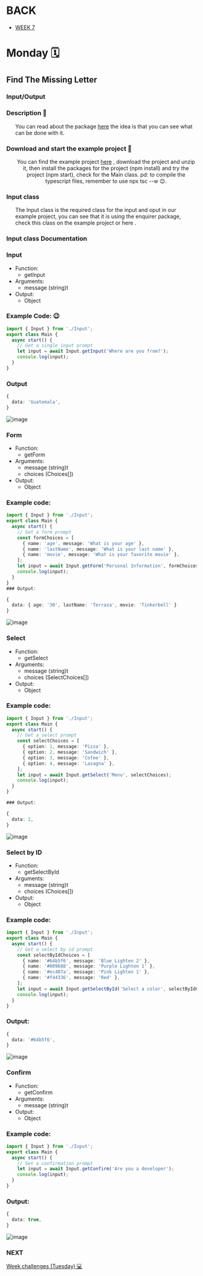 # BACK 
<ul>
<li><a href="https://github.com/Lesdith/core-code-from-scratch-readme/blob/main/Weeks/Week%207%20Typescript/Week%207.md"> WEEK 7 </a> </li>
</ul>

# Monday 🗓️
## Find The Missing Letter

### Input/Output

### Description 📖
<ul>
  You can read about the package <a href="https://www.npmjs.com/package/enquirer">here</a> the idea is that you can see what can be done with it.
</ul>

### Download and start the example project 📖
<ul>
  <center>
  You can find the example project <a href="https://github.com/corecodeio/devguide-from-scratch-2022-   02/blob/main/src/technologies/2022/week07/exercises/e00/desc/assets/inout.zip">here</a> , download the project and unzip it, then install the packages for the project (npm install) and try the project (npm start), check for the Main class. pd: to compile the typescript files, remember to use npx tsc --w 😉.
  </center>
</ul>

###  Input class 
<ul> 
    The Input class is the required class for the input and oput in our example project, you can see that it is using the enquirer package, check this class on the example project or <a href"https://github.com/corecodeio/devguide-from-scratch-2022-02/blob/main/src/technologies/2022/week07/exercises/e00/desc/assets/Input.ts"> here </a>.
</ul>

###  Input class Documentation
### Input
<ul> 
  <li>
    Function: 
    <ul>
      <li> 
      getInput
      </li>
    </ul>
  </li>
  <li>
  Arguments: 
    <ul>
      <li> 
     message (string)t
      </li>
    </ul>
  </li>
   <li>
  Output: 
    <ul>
      <li> 
        Object
      </li>
    </ul>
  </li>
</ul> 



### Example Code: 😉
```Typescript
import { Input } from './Input';
export class Main {
  async start() {
    // Get a single input prompt
    let input = await Input.getInput('Where are you from?');
    console.log(input);
  }
}
```
### Output

```Typescript
{
  data: 'Guatemala',
}
```

![image](https://github.com/Lesdith/core-code-from-scratch-readme/blob/main/Weeks/Week%207%20Typescript/Guatemala.gif)


### Form
<ul> 
  <li>
    Function: 
    <ul>
      <li> 
      getForm
      </li>
    </ul>
  </li>
  <li>
  Arguments: 
    <ul>
      <li> 
     message (string)t
      </li>
      <li> 
        choices (Choices[])
      </li>
    </ul>
  </li>
   <li>
  Output: 
    <ul>
      <li> 
        Object
      </li>
    </ul>
  </li>
</ul>

### Example code:
```typescript 
import { Input } from './Input';
export class Main {
  async start() {
    // Get a form prompt
    const formChoices = [
      { name: 'age', message: 'What is your age' },
      { name: 'lastName', message: 'What is your last name' },
      { name: 'movie', message: 'What is your favorite movie' },
    ];
    let input = await Input.getForm('Personal Information', formChoices);
    console.log(input);
  }
}
### Output:

```

```Typescript 
{
  data: { age: '30', lastName: 'Terraza', movie: 'Tinkerbell' }
}
```

![image](https://github.com/Lesdith/core-code-from-scratch-readme/blob/main/Weeks/Week%207%20Typescript/Information.gif)


### Select
<ul> 
  <li>
    Function: 
    <ul>
      <li> 
      getSelect
      </li>
    </ul>
  </li>
  <li>
  Arguments: 
    <ul>
      <li> 
     message (string)t
      </li>
      <li> 
        choices (SelectChoices[])
      </li>
    </ul>
  </li>
   <li>
  Output: 
    <ul>
      <li> 
        Object
      </li>
    </ul>
  </li>
</ul>

### Example code:
```typescript 
import { Input } from './Input';
export class Main {
  async start() {
    // Get a select prompt
    const selectChoices = [
      { option: 1, message: 'Pizza' },
      { option: 2, message: 'Sandwich' },
      { option: 3, message: 'Cofee' },
      { option: 4, message: 'Lasagna' },
    ];
    let input = await Input.getSelect('Menu', selectChoices);
    console.log(input);
  }
}

### Output:
```

```Typescript 
{
  data: 2,
}
```

![image](https://github.com/Lesdith/core-code-from-scratch-readme/blob/main/Weeks/Week%207%20Typescript/Menu.gif)



### Select by ID
<ul> 
  <li>
    Function: 
    <ul>
      <li> 
      getSelectById
      </li>
    </ul>
  </li>
  <li>
  Arguments: 
    <ul>
      <li> 
     message (string)t
      </li>
      <li> 
        choices (Choices[])
      </li>
    </ul>
  </li>
   <li>
  Output: 
    <ul>
      <li> 
        Object
      </li>
    </ul>
  </li>
</ul>

### Example code:
```typescript 
import { Input } from './Input';
export class Main {
  async start() {
    // Get a select by id prompt
    const selectByIdChoices = [
      { name: '#64b5f6', message: 'Blue Lighten 2' },
      { name: '#009688', message: 'Purple Lighten 1' },
      { name: '#ec407a', message: 'Pink Lighten 1' },
      { name: '#f44336', message: 'Red' },
    ];
    let input = await Input.getSelectById('Select a color', selectByIdChoices);
    console.log(input);
  }
}
```
 ### Output:
```Typescript 
{
  data: '#64b5f6',
}
```

![image](https://github.com/Lesdith/core-code-from-scratch-readme/blob/main/Weeks/Week%207%20Typescript/Color.gif)



### Confirm
<ul> 
  <li>
    Function: 
    <ul>
      <li> 
      getConfirm
      </li>
    </ul>
  </li>
  <li>
  Arguments: 
    <ul>
      <li> 
     message (string)t
      </li>
    </ul>
  </li>
   <li>
  Output: 
    <ul>
      <li> 
        Object
      </li>
    </ul>
  </li>
</ul>

### Example code:
```typescript 
import { Input } from './Input';
export class Main {
  async start() {
    // Get a confirmation prompt
    let input = await Input.getConfirm('Are you a developer');
    console.log(input);
  }
}
```
 ### Output:
```Typescript 
{
  data: true,
}
```

![image](https://github.com/Lesdith/core-code-from-scratch-readme/blob/main/Weeks/Week%207%20Typescript/Developer.gif)


### NEXT

<a href="https://github.com/Lesdith/core-code-from-scratch-readme/blob/main/Weeks/Week%207%20Typescript/Week%20challenges%20(Tuesday).md"> Week challenges (Tuesday) 💻
</a>
